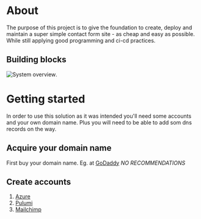 
# About

The purpose of this project is to give the foundation to create, deploy and maintain a super simple contact form site - as cheap and easy as possible. While still applying good programming and ci-cd practices.

## Building blocks

![System overview](/out/System-Overview/System%20overview.svg "mindmap").

# Getting started

In order to use this solution as it was intended you'll need some accounts and your own domain name. Plus you will need to be able to add som dns records on the way.

## Acquire your domain name

First buy your domain name. Eg. at [GoDaddy](https://dk.godaddy.com/domains) *NO RECOMMENDATIONS*

## Create accounts

1. [Azure](https://portal.azure.com/)
2. [Pulumi](https://pulumi.com)
3. [Mailchimp](https://mailchimp.com/)
